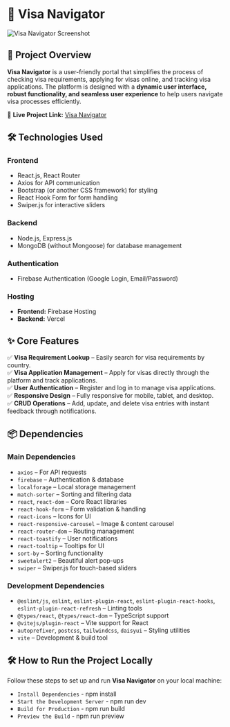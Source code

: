 # 🛂 Visa Navigator  

![Visa Navigator Screenshot](screenshot.png)  

## 🚀 Project Overview  
**Visa Navigator** is a user-friendly portal that simplifies the process of checking visa requirements, applying for visas online, and tracking visa applications. The platform is designed with a **dynamic user interface, robust functionality, and seamless user experience** to help users navigate visa processes efficiently.  

🔗 **Live Project Link:** [Visa Navigator](https://visa-navigator-d47f9.web.app/)  

## 🛠️ Technologies Used  
### **Frontend**  
- React.js, React Router  
- Axios for API communication  
- Bootstrap (or another CSS framework) for styling  
- React Hook Form for form handling  
- Swiper.js for interactive sliders  

### **Backend**  
- Node.js, Express.js  
- MongoDB (without Mongoose) for database management  

### **Authentication**  
- Firebase Authentication (Google Login, Email/Password)  

### **Hosting**  
- **Frontend:** Firebase Hosting  
- **Backend:** Vercel  

## ✨ Core Features  
✅ **Visa Requirement Lookup** – Easily search for visa requirements by country.  
✅ **Visa Application Management** – Apply for visas directly through the platform and track applications.  
✅ **User Authentication** – Register and log in to manage visa applications.  
✅ **Responsive Design** – Fully responsive for mobile, tablet, and desktop.  
✅ **CRUD Operations** – Add, update, and delete visa entries with instant feedback through notifications.  

## 📦 Dependencies  
### **Main Dependencies**  
- `axios` – For API requests  
- `firebase` – Authentication & database  
- `localforage` – Local storage management  
- `match-sorter` – Sorting and filtering data  
- `react`, `react-dom` – Core React libraries  
- `react-hook-form` – Form validation & handling  
- `react-icons` – Icons for UI  
- `react-responsive-carousel` – Image & content carousel  
- `react-router-dom` – Routing management  
- `react-toastify` – User notifications  
- `react-tooltip` – Tooltips for UI  
- `sort-by` – Sorting functionality  
- `sweetalert2` – Beautiful alert pop-ups  
- `swiper` – Swiper.js for touch-based sliders  

### **Development Dependencies**  
- `@eslint/js`, `eslint`, `eslint-plugin-react`, `eslint-plugin-react-hooks`, `eslint-plugin-react-refresh` – Linting tools  
- `@types/react`, `@types/react-dom` – TypeScript support  
- `@vitejs/plugin-react` – Vite support for React  
- `autoprefixer`, `postcss`, `tailwindcss`, `daisyui` – Styling utilities  
- `vite` – Development & build tool  

## 🛠️ How to Run the Project Locally  
Follow these steps to set up and run **Visa Navigator** on your local machine:  

- `Install Dependencies` - npm install
- `Start the Development Server` - npm run dev
- `Build for Production` - npm run build
-  `Preview the Build`  - npm run preview
